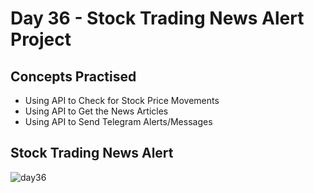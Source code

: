 # Day 36 - Stock Trading News Alert Project
## Concepts Practised
- Using API to Check for Stock Price Movements
- Using API to Get the News Articles
- Using API to Send Telegram Alerts/Messages
## Stock Trading News Alert
![day36](https://user-images.githubusercontent.com/98851253/156605605-16ffa52a-3bbe-4a88-a43c-9694758414a7.gif)


